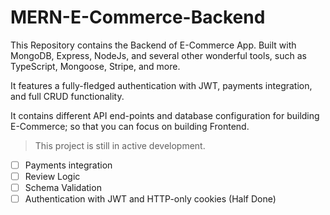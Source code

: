 # MERN-E-Commerce-Backend
This Repository contains the Backend of E-Commerce App. Built with MongoDB, Express, NodeJs, and several other wonderful tools, such as TypeScript, Mongoose, Stripe, and more.

It features a fully-fledged authentication with JWT, payments integration, and full CRUD functionality.

It contains different API end-points and database configuration for building E-Commerce; so that you can focus on building Frontend.

> This project is still in active development.

- [ ] Payments integration
- [ ] Review Logic
- [ ] Schema Validation
- [ ] Authentication with JWT and HTTP-only cookies (Half Done)
